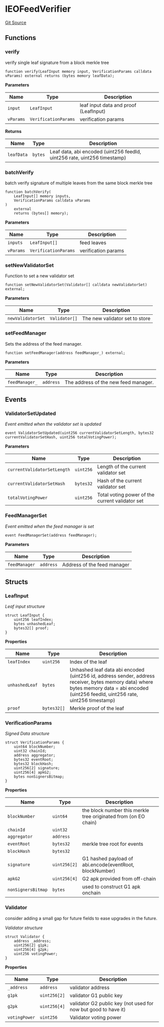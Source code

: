 # IEOFeedVerifier

[Git Source](https://github.com/Eoracle/target-contracts/blob/badb6375447660efebd9adbe5de6f290257bb3a9/src/interfaces/IEOFeedVerifier.sol)

## Functions

### verify

verify single leaf signature from a block merkle tree

```solidity
function verify(LeafInput memory input, VerificationParams calldata vParams) external returns (bytes memory leafData);
```

**Parameters**

| Name      | Type                 | Description                           |
| --------- | -------------------- | ------------------------------------- |
| `input`   | `LeafInput`          | leaf input data and proof (LeafInput) |
| `vParams` | `VerificationParams` | verification params                   |

**Returns**

| Name       | Type    | Description                                                              |
| ---------- | ------- | ------------------------------------------------------------------------ |
| `leafData` | `bytes` | Leaf data, abi encoded (uint256 feedId, uint256 rate, uint256 timestamp) |

### batchVerify

batch verify signature of multiple leaves from the same block merkle tree

```solidity
function batchVerify(
    LeafInput[] memory inputs,
    VerificationParams calldata vParams
)
    external
    returns (bytes[] memory);
```

**Parameters**

| Name      | Type                 | Description         |
| --------- | -------------------- | ------------------- |
| `inputs`  | `LeafInput[]`        | feed leaves         |
| `vParams` | `VerificationParams` | verification params |

### setNewValidatorSet

Function to set a new validator set

```solidity
function setNewValidatorSet(Validator[] calldata newValidatorSet) external;
```

**Parameters**

| Name              | Type          | Description                    |
| ----------------- | ------------- | ------------------------------ |
| `newValidatorSet` | `Validator[]` | The new validator set to store |

### setFeedManager

Sets the address of the feed manager.

```solidity
function setFeedManager(address feedManager_) external;
```

**Parameters**

| Name           | Type      | Description                          |
| -------------- | --------- | ------------------------------------ |
| `feedManager_` | `address` | The address of the new feed manager. |

## Events

### ValidatorSetUpdated

_Event emitted when the validator set is updated_

```solidity
event ValidatorSetUpdated(uint256 currentValidatorSetLength, bytes32 currentValidatorSetHash, uint256 totalVotingPower);
```

**Parameters**

| Name                        | Type      | Description                                     |
| --------------------------- | --------- | ----------------------------------------------- |
| `currentValidatorSetLength` | `uint256` | Length of the current validator set             |
| `currentValidatorSetHash`   | `bytes32` | Hash of the current validator set               |
| `totalVotingPower`          | `uint256` | Total voting power of the current validator set |

### FeedManagerSet

_Event emitted when the feed manager is set_

```solidity
event FeedManagerSet(address feedManager);
```

**Parameters**

| Name          | Type      | Description                 |
| ------------- | --------- | --------------------------- |
| `feedManager` | `address` | Address of the feed manager |

## Structs

### LeafInput

_Leaf input structure_

```solidity
struct LeafInput {
    uint256 leafIndex;
    bytes unhashedLeaf;
    bytes32[] proof;
}
```

**Properties**

| Name           | Type        | Description                                                                                                                                                                              |
| -------------- | ----------- | ---------------------------------------------------------------------------------------------------------------------------------------------------------------------------------------- |
| `leafIndex`    | `uint256`   | Index of the leaf                                                                                                                                                                        |
| `unhashedLeaf` | `bytes`     | Unhashed leaf data abi encoded (uint256 id, address sender, address receiver, bytes memory data) where bytes memory data = abi encoded (uint256 feedId, uint256 rate, uint256 timestamp) |
| `proof`        | `bytes32[]` | Merkle proof of the leaf                                                                                                                                                                 |

### VerificationParams

_Signed Data structure_

```solidity
struct VerificationParams {
    uint64 blockNumber;
    uint32 chainId;
    address aggregator;
    bytes32 eventRoot;
    bytes32 blockHash;
    uint256[2] signature;
    uint256[4] apkG2;
    bytes nonSignersBitmap;
}
```

**Properties**

| Name               | Type         | Description                                                     |
| ------------------ | ------------ | --------------------------------------------------------------- |
| `blockNumber`      | `uint64`     | the block number this merkle tree originated from (on EO chain) |
| `chainId`          | `uint32`     |                                                                 |
| `aggregator`       | `address`    |                                                                 |
| `eventRoot`        | `bytes32`    | merkle tree root for events                                     |
| `blockHash`        | `bytes32`    |                                                                 |
| `signature`        | `uint256[2]` | G1 hashed payload of abi.encode(eventRoot, blockNumber)         |
| `apkG2`            | `uint256[4]` | G2 apk provided from off-chain                                  |
| `nonSignersBitmap` | `bytes`      | used to construct G1 apk onchain                                |

### Validator

consider adding a small gap for future fields to ease upgrades in the future.

_Validator structure_

```solidity
struct Validator {
    address _address;
    uint256[2] g1pk;
    uint256[4] g2pk;
    uint256 votingPower;
}
```

**Properties**

| Name          | Type         | Description                                                    |
| ------------- | ------------ | -------------------------------------------------------------- |
| `_address`    | `address`    | validator address                                              |
| `g1pk`        | `uint256[2]` | validator G1 public key                                        |
| `g2pk`        | `uint256[4]` | validator G2 public key (not used for now but good to have it) |
| `votingPower` | `uint256`    | Validator voting power                                         |
